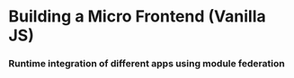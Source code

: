 # Building a Micro Frontend (Vanilla JS)

### Runtime integration of different apps using module federation
